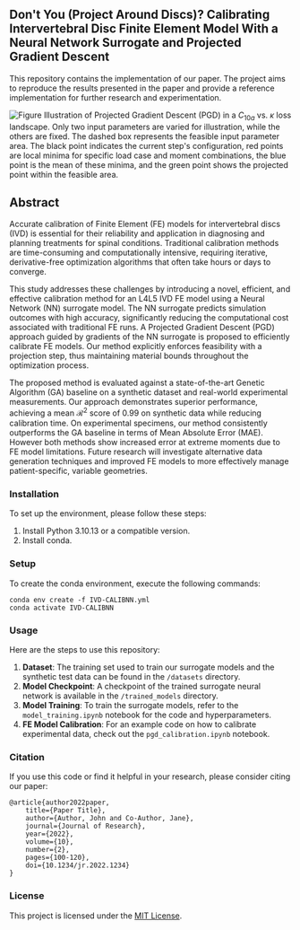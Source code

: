 ## Don't You (Project Around Discs)? Calibrating Intervertebral Disc Finite Element Model With a Neural Network Surrogate and Projected Gradient Descent

This repository contains the implementation of our paper. The project aims to reproduce the results presented in the paper and provide a reference implementation for further research and experimentation.

![Figure](figures/pgd.png)
Illustration of Projected Gradient Descent (PGD) in a $C_{10a}$ vs. $\kappa$ loss landscape. Only two input parameters are varied for illustration, while the others are fixed. The dashed box represents the feasible input parameter area. The black point indicates the current step's configuration, red points are local minima for specific load case and moment combinations, the blue point is the mean of these minima, and the green point shows the projected point within the feasible area.

## Abstract
Accurate calibration of Finite Element (FE) models for intervertebral discs (IVD) is essential for their reliability and application in diagnosing and planning treatments for spinal conditions. Traditional calibration methods are time-consuming and computationally intensive, requiring iterative, derivative-free optimization algorithms that often take hours or days to converge. 

This study addresses these challenges by introducing a novel, efficient, and effective calibration method for an L4L5 IVD FE model using a Neural Network (NN) surrogate model. The NN surrogate predicts simulation outcomes with high accuracy, significantly reducing the computational cost associated with traditional FE runs. A Projected Gradient Descent (PGD) approach guided by gradients of the NN surrogate is proposed to efficiently calibrate FE models. Our method explicitly enforces feasibility with a projection step, thus maintaining material bounds throughout the optimization process. 

The proposed method is evaluated against a state-of-the-art Genetic Algorithm (GA) baseline on a synthetic dataset and real-world experimental measurements. Our approach demonstrates superior performance, achieving a mean $\mathcal{R}^2$ score of 0.99 on synthetic data while reducing calibration time. On experimental specimens, our method consistently outperforms the GA baseline in terms of Mean Absolute Error (MAE). However both methods show increased error at extreme moments due to FE model limitations. Future research will investigate alternative data generation techniques and improved FE models to more effectively manage patient-specific, variable geometries.

### Installation

To set up the environment, please follow these steps:

1. Install Python 3.10.13 or a compatible version.
2. Install conda.

### Setup

To create the conda environment, execute the following commands:

```shell
conda env create -f IVD-CALIBNN.yml
conda activate IVD-CALIBNN
```

### Usage

Here are the steps to use this repository:

1. **Dataset**: The training set used to train our surrogate models and the synthetic test data can be found in the `/datasets` directory.
2. **Model Checkpoint**: A checkpoint of the trained surrogate neural network is available in the `/trained_models` directory.
3. **Model Training**: To train the surrogate models, refer to the `model_training.ipynb` notebook for the code and hyperparameters.
4. **FE Model Calibration**: For an example code on how to calibrate experimental data, check out the `pgd_calibration.ipynb` notebook.

### Citation

If you use this code or find it helpful in your research, please consider citing our paper:

```
@article{author2022paper,
    title={Paper Title},
    author={Author, John and Co-Author, Jane},
    journal={Journal of Research},
    year={2022},
    volume={10},
    number={2},
    pages={100-120},
    doi={10.1234/jr.2022.1234}
}
```

### License

This project is licensed under the [MIT License](LICENSE).